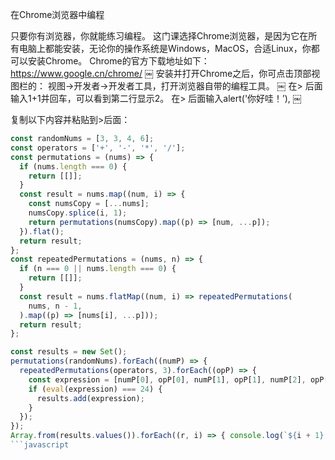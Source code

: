 在Chrome浏览器中编程

只要你有浏览器，你就能练习编程。
这门课选择Chrome浏览器，是因为它在所有电脑上都能安装，无论你的操作系统是Windows，MacOS，合适Linux，你都可以安装Chrome。
Chrome的官方下载地址如下：
https://www.google.cn/chrome/
￼
安装并打开Chrome之后，你可点击顶部视图栏的： 视图->开发者->开发者工具，打开浏览器自带的编程工具。
￼
在> 后面输入1+1并回车，可以看到第二行显示2。
在> 后面输入alert('你好哇！’),
￼

复制以下内容并粘贴到>后面：

```javascript
const randomNums = [3, 3, 4, 6];
const operators = ['+', '-', '*', '/'];
const permutations = (nums) => {
  if (nums.length === 0) {
    return [[]];
  }
  const result = nums.map((num, i) => {
    const numsCopy = [...nums];
    numsCopy.splice(i, 1);
    return permutations(numsCopy).map((p) => [num, ...p]);
  }).flat();
  return result;
};
const repeatedPermutations = (nums, n) => {
  if (n === 0 || nums.length === 0) {
    return [[]];
  }
  const result = nums.flatMap((num, i) => repeatedPermutations(
    nums, n - 1,
  ).map((p) => [nums[i], ...p]));
  return result;
};

const results = new Set();
permutations(randomNums).forEach((numP) => {
  repeatedPermutations(operators, 3).forEach((opP) => {
    const expression = [numP[0], opP[0], numP[1], opP[1], numP[2], opP[2], numP[3]].join(' ');
    if (eval(expression) === 24) {
      results.add(expression);
    }
  });
});
Array.from(results.values()).forEach((r, i) => { console.log(`${i + 1} : ${r} = 24`); });
```javascript
